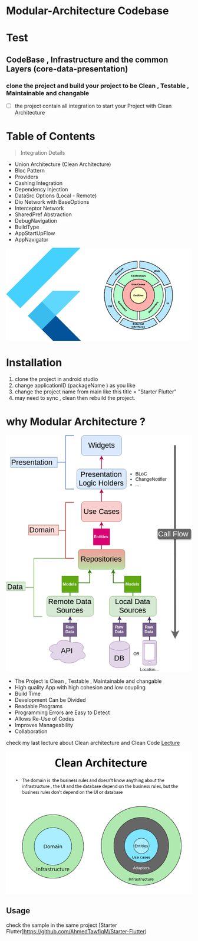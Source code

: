 # Modular-Architecture Codebase
# Test

## CodeBase , Infrastructure and the common Layers (core-data-presentation)

### clone the project and build your project to be Clean , Testable , Maintainable and changable


- [ ] the project contain all integration to start your Project with Clean Architecture  
# Table of Contents

> Integration Details
- Union Architecture (Clean Architecture)
- Bloc Pattern
- Providers
- Cashing Integration
- Dependency Injection
- DataSrc Options (Local - Remote)
- Dio Network with BaseOptions
- Interceptor Network  
- SharedPref Abstraction
- DebugNavigation
- BuildType
- AppStartUpFlow
- AppNavigator

![Alt text](arch.png)

# Installation

1. clone the project in android studio
2. change applicationID (packageName ) as you like
3. change the project name from main like this title = "Starter Flutter"
4. may need to sync , clean then rebuild the project.

# why Modular Architecture ?

![Alt text](arch2.png)

- The Project is Clean , Testable , Maintainable and changable
- High quality App with high cohesion and low coupling
- Build Time 
- Development Can be Divided
- Readable Programs
- Programming Errors are Easy to Detect
- Allows Re-Use of Codes
- Improves Manageability
- Collaboration

check my last lecture about Clean architecture and Clean Code [Lecture](https://www.youtube.com/watch?v=kFll5whDTJc&t=759s&ab_channel=AHMEDTAWFIQ)

![Alt text](union.png)

## Usage
check the sample in the same project [Starter Flutter]https://github.com/AhmedTawfiqM/Starter-Flutter)


